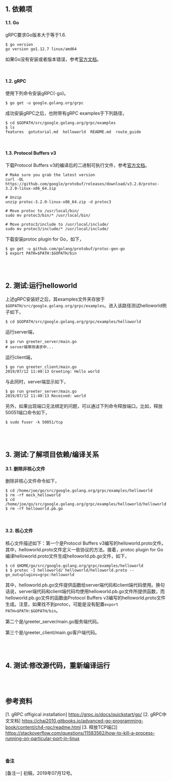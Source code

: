 ## 1. 依赖项

#### 1.1. Go
gRPC要求Go版本大于等于1.6.

```
$ go version
go version go1.12.7 linux/amd64
```

如果Go没有安装或者版本错误，参考[官方文档](https://golang.org/doc/install)。

<br />

#### 1.2. gRPC
使用下列命令安装gRPC(-go)。
```
$ go get -u google.golang.org/grpc
```

成功安装gRPC之后，也附带有gRPC examples于下列路径，

```
$ cd $GOPATH/src/google.golang.org/grpc/examples
$ ls
features  gotutorial.md  helloworld  README.md  route_guide
```



<br />

#### 1.3. Protocol Buffers v3
下载Protocol Buffers v3的编译后的二进制可执行文件，参考[官方文档](https://github.com/protocolbuffers/protobuf/releases)。

```shell
# Make sure you grab the latest version
curl -OL https://github.com/google/protobuf/releases/download/v3.2.0/protoc-3.2.0-linux-x86_64.zip

# Unzip
unzip protoc-3.2.0-linux-x86_64.zip -d protoc3

# Move protoc to /usr/local/bin/
sudo mv protoc3/bin/* /usr/local/bin/

# Move protoc3/include to /usr/local/include/
sudo mv protoc3/include/* /usr/local/include/
```

下载安装protoc plugin for Go，如下，

```shell
$ go get -u github.com/golang/protobuf/protoc-gen-go
$ export PATH=$PATH:$GOPATH/bin
```

<br />
<br />

## 2. 测试:运行helloworld

上述gRPC安装好之后，其examples文件夹存放于`$GOPATH/src/google.golang.org/grpc/examples`。进入该路径测试helloworld例子如下，

```shell
$ cd $GOPATH/src/google.golang.org/grpc/examples/helloworld
```

运行server端，
```shell
$ go run greeter_server/main.go
# server端等待请求中...
```

运行client端，
```shell
$ go run greeter_client/main.go
2019/07/12 11:40:13 Greeting: Hello world
```

与此同时，server端显示如下，
```shell
$ go run greeter_server/main.go
2019/07/12 11:40:13 Received: world
```

另外，如果出现端口无法绑定的问题，可以通过下列命令释放端口。比如，释放50051端口命令如下，
```shell
$ sudo fuser -k 50051/tcp
```

<br />
<br />

## 3. 测试:了解项目依赖/编译关系

#### 3.1. 删除非核心文件
删除非核心文件命令如下，
```shell
$ cd /home/joe/go/src/google.golang.org/grpc/examples/helloworld
$ rm -rf mock_helloworld
$ cd /home/joe/go/src/google.golang.org/grpc/examples/helloworld/helloworld
$ rm -rf helloworld.pb.go 
```

<br />

#### 3.2. 核心文件
核心文件描述如下：第一个是Protocol Buffers v3编写的helloworld.proto文件。其中，helloworld.proto文件定义一些协议的方法。接着，protoc plugin for Go编译helloworld.proto文件生成helloworld.pb.go文件，如下，
```shell
$ cd $HOME/go/src/google.golang.org/grpc/examples/helloworld
$ $ protoc -I helloworld/ helloworld/helloworld.proto --go_out=plugins=grpc:helloworld
```

其中，helloworld.pb.go文件提供函数给server端代码和client端代码使用。换句话说，server端代码和client端代码均使用helloworld.pb.go文件所提供函数，而helloworld.pb.go文件的函数由Protocol Buffers v3编写的helloworld.proto文件生成。注意，如果找不到protoc，可能是没有配置```export PATH=$PATH:$GOPATH/bin```。


第二个是/greeter_server/main.go服务端代码。

第三个是/greeter_client/main.go客户端代码。

<br />
<br />

## 4. 测试:修改源代码，重新编译运行












<br />
<br />

## 参考资料
[1. gRPC offigical installation] https://grpc.io/docs/quickstart/go/
[2. gRPC中文文档] https://chai2010.gitbooks.io/advanced-go-programming-book/content/ch4-rpc/readme.html
[3. 释放TCP端口] https://stackoverflow.com/questions/11583562/how-to-kill-a-process-running-on-particular-port-in-linux

<br />

#### 备注
[备注一] 初稿，2019年07月12号。